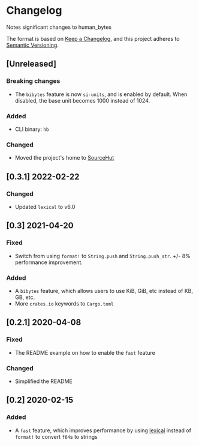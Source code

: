 # Changelog
Notes significant changes to human_bytes

The format is based on [Keep a Changelog](https://keepachangelog.com/en/1.0.0/),
and this project adheres to [Semantic Versioning](https://semver.org/spec/v2.0.0.html).

## [Unreleased]
### Breaking changes

* The `bibytes` feature is now `si-units`, and is enabled by default.
  When disabled, the base unit becomes 1000 instead of 1024.

### Added

* CLI binary: `hb`

### Changed

* Moved the project's home to [SourceHut](https://sr.ht/~f9/human_bytes)

## [0.3.1] 2022-02-22
### Changed

* Updated `lexical` to v6.0

## [0.3] 2021-04-20
### Fixed
* Switch from using `format!` to `String.push` and `String.push_str`. +/- 8% performance improvement.

### Added
* A `bibytes` feature, which allows users to use KiB, GiB, etc instead of KB, GB, etc.
* More `crates.io` keywords to `Cargo.toml`

## [0.2.1] 2020-04-08
### Fixed
* The README example on how to enable the `fast` feature

### Changed
* Simplified the README

## [0.2] 2020-02-15
### Added
* A `fast` feature, which improves performance by using [lexical](https://github.com/Alexhuszagh/rust-lexical) instead of `format!` to convert `f64`s to strings
